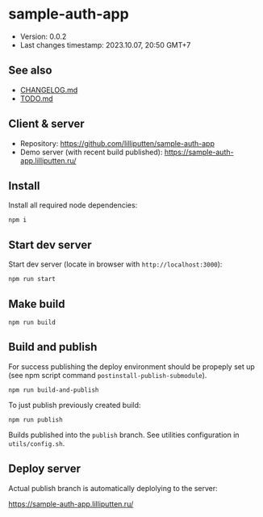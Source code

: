 <!--
@since 2023.10.06, 17:12
@changed 2023.10.06, 17:12
-->

# sample-auth-app

- Version: 0.0.2
- Last changes timestamp: 2023.10.07, 20:50 GMT+7

## See also

- [CHANGELOG.md](CHANGELOG.md)
- [TODO.md](TODO.md)

## Client & server

- Repository: https://github.com/lilliputten/sample-auth-app
- Demo server (with recent build published): https://sample-auth-app.lilliputten.ru/

## Install

Install all required node dependencies:

```
npm i
```

## Start dev server

Start dev server (locate in browser with `http://localhost:3000`):

```
npm run start
```

## Make build

```
npm run build
```

## Build and publish

For success publishing the deploy environment should be propeply set up (see
npm script command `postinstall-publish-submodule`).

```
npm run build-and-publish
```

To just publish previously created build:

```
npm run publish
```

Builds published into the `publish` branch. See utilities configuration in `utils/config.sh`.

## Deploy server

Actual publish branch is automatically deplolying to the server:

https://sample-auth-app.lilliputten.ru/

